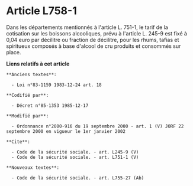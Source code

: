 # Article L758-1

Dans les départements mentionnés à l'article L. 751-1, le tarif de la cotisation sur les boissons alcooliques, prévu à
l'article L. 245-9 est fixé à 0,04 euro par décilitre ou fraction de décilitre, pour les rhums, tafias et spiritueux composés
à base d'alcool de cru produits et consommés sur place.

**Liens relatifs à cet article**

	**Anciens textes**:

	  - Loi n°83-1159 1983-12-24 art. 18

	**Codifié par**:

	  - Décret n°85-1353 1985-12-17

	**Modifié par**:

	  - Ordonnance n°2000-916 du 19 septembre 2000 - art. 1 (V) JORF 22 septembre 2000 en vigueur le 1er janvier 2002

	**Cite**:

	  - Code de la sécurité sociale. - art. L245-9 (V)
	  - Code de la sécurité sociale. - art. L751-1 (V)

	**Nouveaux textes**:

	  - Code de la sécurité sociale. - art. L755-27 (Ab)
